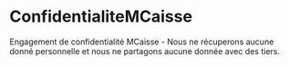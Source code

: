 # ConfidentialiteMCaisse

Engagement de confidentialité MCaisse - Nous ne récuperons aucune donné personnelle et nous ne partagons aucune donnée avec des tiers.
